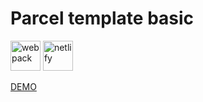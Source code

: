 # Parcel template basic
<span>
    <img src="https://simpleicons.org/icons/webpack.svg" alt="webpack" width="48" />
    <img src="https://simpleicons.org/icons/netlify.svg" alt="netlify" width="48" />
 </span>

[DEMO](https://hopeful-agnesi-52ac15.netlify.app/)